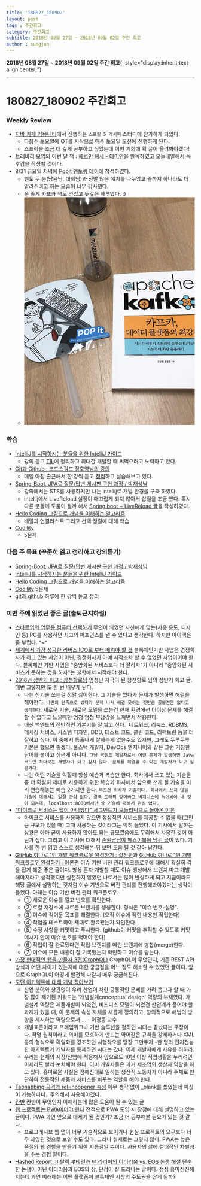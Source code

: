 ```yaml
---
title: '180827_180902'  
layout: post  
tags : 주간회고
category: 주간회고
subtitle: 2018년 08월 27일 ~ 2018년 09월 02일 주간 회고
author : sungjun
---
```


**2018년 08월 27일 ~ 2018년 09월 02일 주간 회고**{: style="display:inherit;text-align:center;"}

---

# 180827_180902 주간회고

### Weekly Review
- [자바 카페 커뮤니티](https://www.facebook.com/groups/javacafe/)에서 진행하는 `스프링 5 레시피` 스터디에 참가하게 되었다.
    - 다음주 토요일에 OT를 시작으로 매주 토요일 오전에 진행하게 된다.
    - 스프링을 조금 더 깊게 공부하고 싶었는데 이번 기회에 확 끌어 올려봐야겠다!
- 트레바리 모임의 이번 달 책  : [헤르만 헤세 - 데미안](https://book.naver.com/bookdb/book_detail.nhn?bid=5186)을 완독하였고 오늘내일해서 독후감을 작성할 것이다.
- 8/31 금요일 저녁에 [Popit 멘토링 데이](https://www.popit.kr/popit-%EB%A9%98%ED%86%A0%EB%A7%81%EB%8D%B0%EC%9D%B4/)에 참석하였다.
    - 멘토 두 분(남윤님, 대희님)과 정말 많은 얘기를 나누었고 끝까지 하나라도 더 알려주려고 하는 모습이 너무 감사했다.
    - 운 좋게 카프카 책도 얻었고 뜻깊은 하루였다. :)
    - ![popit](/assets/images/usingimages/popit.jpg)

### 학습
- [IntelliJ를 시작하시는 분들을 위한 IntelliJ 가이드](https://www.inflearn.com/course/intellij-guide/) 
    - 강의 듣고 [TIL](https://github.com/gwonsungjun/TIL/blob/master/Intellij/IntelliJ-guide.md)에 정리하고 최대한 개발할 때 써먹으려고 노력하고 있다.
- [Git과 Github : 코드스쿼드 정호영님의 강의](https://www.youtube.com/watch?v=8AtHcXnJSdA&list=PLAHa1zfLtLiPrxoBo9a1HVmauvE2Mn3xX)
    - 매일 아침 출근해서 한 강씩 듣고 [정리](https://github.com/gwonsungjun/TIL/blob/master/Git/Git/git-basic.md)하고 실습해보고 있다.
- [Spring-Boot, JPA로 질문/답변 게시판 구현 과정 / 박재성님](https://www.youtube.com/watch?v=JUKehW-c484&list=PLqaSEyuwXkSppQAjwjXZgKkjWbFoUdNXC)
    - 강의에서는 STS를 사용하지만 나는 intellij로 개발 환경을 구축 하였다. 
    - intellij에서 LiveReload 설정이 매끄럽게 되지 않아서 삽질을 조금 했다. 혹시 다른 분들께 도움이 될까 해서 [Spring boot + LiveReload 글](https://gwonsungjun.github.io/springboot/2018/08/30/springbootAutoreload/#)을 작성하였다.  
- [Hello Coding 그림으로 개념을 이해하는 알고리즘](https://book.naver.com/bookdb/book_detail.nhn?bid=11823284)
    - 배열과 연결리스트 그리고 선택 정렬에 대해 학습
- [Codility](https://www.codility.com/) 
    - 5문제

### 다음 주 목표 (꾸준히 읽고 정리하고 강의듣기)
- [Spring-Boot, JPA로 질문/답변 게시판 구현 과정 / 박재성님](https://www.youtube.com/watch?v=JUKehW-c484&list=PLqaSEyuwXkSppQAjwjXZgKkjWbFoUdNXC)
- [IntelliJ를 시작하시는 분들을 위한 IntelliJ 가이드](https://www.inflearn.com/course/intellij-guide/) 
- [Hello Coding 그림으로 개념을 이해하는 알고리즘](https://book.naver.com/bookdb/book_detail.nhn?bid=11823284)
- [Codility](https://www.codility.com/) 5문제
- [git과 github](https://www.youtube.com/watch?v=8AtHcXnJSdA&list=PLAHa1zfLtLiPrxoBo9a1HVmauvE2Mn3xX) 하루에 한 강씩 듣고 정리

### 이번 주에 읽었던 좋은 글(출퇴근지하철)
- [스타트업의 업무용 컴퓨터 선택하기](https://medium.com/daangn/%EC%8A%A4%ED%83%80%ED%8A%B8%EC%97%85%EC%9D%98-%EC%97%85%EB%AC%B4%EC%9A%A9-%EC%BB%B4%ED%93%A8%ED%84%B0-%EC%84%A0%ED%83%9D%ED%95%98%EA%B8%B0-ed72c443b043) 무엇이 되었던 자신에게 맞는(사용 용도, 디자인 등) PC를 사용하면 최고의 퍼포먼스를 낼 수 있다고 생각한다. 하지만 아이맥은 좀 부럽다. ^~^
- [세계에서 가장 성공한 리버스 ICO로 부터 배워야 할 것](https://medium.com/@thomas00128/%EB%B8%94%EB%A1%9D%EC%B2%B4%EC%9D%B8-%EA%B8%B0%EB%B0%98-%EC%84%9C%EB%B9%84%EC%8A%A4%EA%B0%80-%EC%8B%A4%ED%8C%A8%ED%95%98%EB%8A%94-%EC%9D%B4%EC%9C%A0-1-af18fb83b66c) 블록체인기반 사업은 경쟁회사가 하고 있는 사업이 아닌, 경쟁회사가 아예 시작조차 할 수 없었던 사업이어야 한다. 블록체인 기반 사업은 "중앙화된 서비스보다 더 잘하자"가 아니라 "중앙화된 서비스가 못하는 것을 하자"는 철학에서 시작해야 한다.
- [2018년 상반기 회고 : 창천향로님](http://jojoldu.tistory.com/332) 엄청난 자극이 된 창천향로 님의 상반기 회고 글. 매번 그렇지만 또 한 번 배우게 된다. 
    -  나는 신기술 쓰는걸 정말 싫어한다. 그 기술을 썼다가 문제가 발생하면 해결을 해야한다. `나만의 만족으로 썼다가 문제 나서 해결 못하는 것만큼 꼴불견은 없다고 생각한다`. 새로운 기술, 새로운 모델을 쓰는건 현재 환경에선 더이상 문제를 해결할 수 없다고 느낄때만 엄청 엄청 부담감을 느끼면서 적용한다.
    - 대신 백엔드의 전반적인 기본기를 잘 쌓고 싶다.  네트워크, 리눅스, RDBMS, 메세징 서비스, 시스템 디자인, DDD, 테스트 코드, 클린 코드, 리팩토링 등을 더 잘하고 싶다. 이 중에서 특출나게 잘하는게 없을수도 있지만, 그래도 두루두루 기본은 했으면 좋겠다. 풀스택 개발자, DevOps 엔지니어와 같은 그런 거창한 단어를 붙이고 싶은게 아니다. `그냥 백엔드 개발자로서 어떤 문제가 발생하면 Java 코드만 쳐다보는 개발자가 되고 싶지 않다. 문제를 해결할 수 있는 개발자가 되고 싶은거다.`
    -  나는 어떤 기술을 익힐때 항상 예습과 복습만 한다. 회사에서 쓰고 있는 기술을 좀 더 확실히 제대로 사용하기 위한 복습과 회사에서 앞으로 쓰게 될 기술을 미리 연습해놓는 예습 2가지만 한다. `무조건 회사가 기준이다. 회사에서 쓰지 않을 기술에 대해서는 일절 관심 없다. 결국 트래픽 맞아봐고 비지니스에 녹여봐야 내 것이 되는데, localhost:8080에서만 쓸 기술에 대해서 관심 없다.`
- ["마이크로 서비스는 답이 아니었다" 세그먼트가 모놀리틱으로 돌아온 이유](http://www.ciokorea.com/news/39258) 
    - 마이크로 서비스를 사용하지 않으면 정상적인 서비스를 제공할 수 없을 때(그만큼 규모가 있을 때) 그때 사용하는 것이라고는 익히 들었다. 이 기사에서 말하는 상황은 아마 굳이 사용하지 않아도 되는 규모였음에도 무리해서 사용한 것이 아닌가 싶다. 그리고 이 기사에 대해서 [손권남님이 페스이북에 남긴 글](https://m.facebook.com/1151410584/posts/10216482203104883/)이 있다. 기사를 한 번 읽고 스스로 생각해본 뒤 보면 도움 될 것 같아 남긴다.
- [GitHub 하나로 1인 개발 워크플로우 완성하기 : 실전편](https://www.huskyhoochu.com/issue-based-version-control-201)과 [GitHub 하나로 1인 개발 워크플로우 완성하기 : 이론편](https://www.huskyhoochu.com/issue-based-version-control-101) 이슈 기반 버전 관리 워크플로우에 대해서 확실히 감을 잡게 해준 좋은 글이다. 항상 혼자 개발할 때도 이슈 생성해서 브랜치 따고 개발해야지라고 생각했지만 실천하지 않았던 나로서는 많이 반성하게 되고 지금이라도 해당 글에서 설명하는 것처럼 이슈 기반으로 버전 관리를 진행해봐야겠다는 생각이 들었다. 아래는 이슈 기반 버전 관리 워크플로우.
    - ① 새로운 이슈를 열고 번호를 확인한다.
    - ② 로컬 저장소에 새로운 브랜치를 생성한다. 형식은 "이슈 번호-설명".
    - ③ 이슈에 적어둔 목표를 해결한다. (오직 이슈에 적힌 내용만 작업한다)
    - ④ 작업을 테스트하여 제대로 완료됐는지 확인한다.
    - ⑤ 수정 사항을 커밋하고 푸시한다. (github이 커밋을 추적할 수 있도록 커밋 메시지 안에 이슈 번호를 적어야 한다)
    - ⑥ 작업이 잘 완료됐다면 작업 브랜치를 메인 브랜치에 병합(merge)한다.
    - ⑦ 이슈에 모든 내용이 잘 기록됐는지 확인하고 이슈를 닫는다.
- [가장 현대적인 웹을 만들자 3편(GraphQL)](https://medium.com/@kiyeopyang/%EA%B0%80%EC%9E%A5-%ED%98%84%EB%8C%80%EC%A0%81%EC%9D%B8-%EC%9B%B9%EC%9D%84-%EB%A7%8C%EB%93%A4%EC%9E%90-3%ED%8E%B8-graphql-cb69ce1a64b5) GraphQL이 무엇인지, 기존 REST API 방식과 어떤 차이가 있는지에 대한 궁금점을 어느 정도 해소할 수 있었던 글이다. 앞으로 GraphQL이 어떻게 발전해 나갈지 매우 궁금해진다.
- [모던 아키텍트에 대해 개념 잡아보기](https://www.popit.kr/%EB%AA%A8%EB%8D%98-%EC%95%84%ED%82%A4%ED%85%8D%ED%8A%B8%EC%97%90-%EB%8C%80%ED%95%B4-%EA%B0%9C%EB%85%90-%EC%9E%A1%EC%95%84%EB%B3%B4%EA%B8%B0/) 
    - 산업 분야와 상관없이 우리 산업이 처한 공통적인 문제를 가려 뽑고자 할 때 가장 많이 제기된 키워드는 '개념설계conceptual design' 역량의 부재였다. 개념설계 역량은 제품개발이 되었건, 비즈니스 모델이 되었건 산업계가 풀어야 할 과제가 있을 때, 이 문제의 속성 자체를 새롭게 정의하고, 창의적으로 해법의 방향을 제시하는 역량으로서 ... - 이정동 교수
    - 개발표준이라고 프레임워크나 기반 솔루션을 정하던 시대는 끝났다는 주장이다. 작명 원칙이라고 의미를 모호하게 만드는 약어같은 규칙을 강제하거나 XML 등의 형식으로 획일화를 강조하던 시행착오를 당장 그만두자
    -한 명의 전지전능한 아키텍트가 개발자를 통제하던 시대는 갔다. 이제 개발자에게 자유를 허하라.
    - 우리는 현재의 시장/산업에 적응해서 앞으로도 10년 이상 직업생활을 누리려면 이제라도 빨리 눈치채야 한다. 이미 개발자들은 과거 제조업의 생산자 역할을 하고 있다. 흥미로운 사실은 정해진대로 일하는 생산직 노동자가 아니라 주체로 판단하여 전통적인 제품과 서비스를 바꾸는 역할을 해야 한다.
- [Tabnabbing 공격과 rel=noopener 속성](https://blog.coderifleman.com/2017/05/30/tabnabbing_attack_and_noopener/) 아무 생각 없이 _blank를 썼었는데 피싱이 가능하다니.. 주의해서 사용해야겠다.
- [칸반](http://brownbears.tistory.com/323) 칸반이 무엇인지 이해하는데 많은 도움이 될 수 있는 글
- [웹 프로젝트는 PWA이어야 한다](http://webactually.com/2017/09/%EC%9B%B9-%ED%94%84%EB%A1%9C%EC%A0%9D%ED%8A%B8%EB%8A%94-pwa%EC%9D%B4%EC%96%B4%EC%95%BC-%ED%95%9C%EB%8B%A41/) 전적으로 PWA 도입 시 장점에 대해 설명하고 있는 글이다. PWA 과연 앞으로 대세가 될 것인가? 조금 더 공부해볼 필요가 있는 것 같다.
    - 프로그레시브 웹 앱이 너무 기술적으로 보이거나 현실 프로젝트의 요구보다 너무 과잉된 것으로 보일 수도 있다. 그러나 실제로는 그렇지 않다. PWA는 높은 품질의 웹 경험을 만들기 위한 지름길일 뿐이다. 사용자의 삶에 절대적인 차별성을 주는 경험 말이다. 
- [Hashed Report: 비탈릭 부테린과 댄 라리머의 이더리움 vs. EOS 논쟁 해설](http://www.hashedpost.com/2017/08/hashed-report-vs-eos.html) 단순한 논쟁이 아닌 이더리움과 EOS의 장, 단점이 잘 드러나는 글이다. 점점 흥미진진해지는데 과연 미래에는 어떤 플랫폼이 블록체인 시장의 주도권을 잡게 될까? 